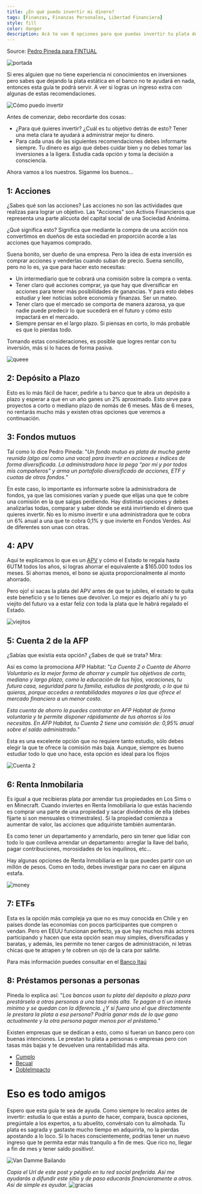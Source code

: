 ```yaml
---
title: ¿En qué puedo invertir mi dinero?
tags: [Finanzas, Finanzas Personales, Libertad Financiera]
style: fill
color: danger
description: Acá te van 8 opciones para que puedas invertir tu plata de forma segura
---
```


Source: [Pedro Pineda para FINTUAL](https://edu.fintual.cl/en-qu%C3%A9-invertir-mi-plata-c4be6a63a881/)

![portada](https://imgur.com/RZmAbPm.jpg)

Si eres alguien que no tiene experiencia ni conocimientos en inversiones pero sabes que dejando la plata estática en el banco no te ayudará en nada, entonces esta guía te podrá servir. A ver si logras un ingreso extra con algunas de estas recomendaciones.

![Cómo puedo invertir](https://media.giphy.com/media/3ohjV1wV5q38uFVjG0/giphy.gif)

Antes de comenzar, debo recordarte dos cosas:

- ¿Para qué quieres invertir? ¿Cuál es tu objetivo detrás de esto? Tener una meta clara te ayudará a administrar mejor tu dinero.
- Para cada unas de las siguientes recomendaciones debes informarte siempre. Tu dinero es algo que debes cuidar bien y no debes tomar las inversiones a la ligera. Estudia cada opción y toma la decisión a consciencia.

Ahora vamos a los nuestros. Síganme los buenos...

## 1: Acciones

¿Sabes qué son las acciones? Las acciones no son las actividades que realizas para lograr un objetivo. Las "Acciones" son Activos Financieros que representa una parte alícuota del capital social de una Sociedad Anónima.

¿Qué significa esto? Significa que mediante la compra de una acción nos convertimos en dueños de esta sociedad en proporción acorde a las acciones que hayamos comprado.

Suena bonito, ser dueño de una empresa. Pero la idea de esta inversión es comprar acciones y venderlas cuando suban de precio.
Suena sencillo, pero no lo es, ya que para hacer esto necesitas:

- Un intermediario que te cobrará una comisión sobre la compra o venta.
- Tener claro qué acciones comprar, ya que hay que diversificar en acciones para tener más posibilidades de ganancias. Y para esto debes estudiar y leer noticias sobre economía y finanzas. Ser un mateo.
- Tener claro que el mercado se comporta de manera azarosa, ya que nadie puede predecir lo que sucederá en el futuro y cómo esto impactará en el mercado.
- Siempre pensar en el largo plazo. Si piensas en corto, lo más probable es que lo pierdas todo.

Tomando estas consideraciones, es posible que logres rentar con tu inversión, más si lo haces de forma pasiva.

![queee](https://insdrcdn.com/media/attachments/b/69/114b0369b.gif)


## 2: Depósito a Plazo

Esto es lo más fácil de hacer, pedirle a tu banco que te abra un depósito a plazo y esperar a que en un año ganes un 2% aproximado. Esto sirve para proyectos a corto o mediano plazo de nomás de 6 meses. Más de 6 meses, no rentarás mucho más y existen otras opciones que veremos a continuación.


## 3: Fondos mutuos

Tal como lo dice Pedro Pineda: "*Un fondo mutuo es plata de mucha gente reunida (algo así como una vaca) para invertir en acciones e índices de forma diversificada. La administradora hace la pega “por mí y por todos mis compañeros” y arma un portafolio diversificado de acciones, ETF y cuotas de otros fondos.*"

En este caso, lo importante es informarte sobre la administradora de fondos, ya que las comisiones varían y puede que elijas una que te cobre una comisión en la que salgas perdiendo. Hay distintas opciones y debes analizarlas todas, comparar y saber dónde se está invirtiendo el dinero que quieres invertir. No es lo mismo invertir e una administradora que te cobra un 6% anual a una que te cobra 0,1% y que invierte en Fondos Verdes. Así de diferentes son unas con otras.


## 4: APV

Aquí te explicamos lo que es un [APV](https://www.tiocripto.com/blog/que-es-una-APV) y cómo el Estado te regala hasta 6UTM todos los años, si logras ahorrar el equivalente a $165.000 todos los meses. Si ahorras menos, el bono se ajusta proporcionalmente al monto ahorrado.

Pero ojo! si sacas la plata del APV antes de que te jubiles, el estado te quita este beneficio y se lo tienes que devolver. Lo mejor es dejarlo ahí y tu yo viejito del futuro va a estar feliz con toda la plata que le habrá regalado el Estado.

![viejitos](https://media1.tenor.com/images/51e9ab98bf024d65779e17d6819432eb/tenor.gif?itemid=9315430)

## 5: Cuenta 2 de la AFP

¿Sabías que existía esta opción? ¿Sabes de qué se trata? Mira:

Así es como la promociona AFP Habitat: "*La Cuenta 2 o Cuenta de Ahorro Voluntario es la mejor forma de ahorrar y cumplir tus objetivos de corto, mediano y largo plazo, como la educación de tus hijos, vacaciones, tu futura casa, seguridad para tu familia, estudios de postgrado, o lo que tú quieras, porque accedes a rentabilidades mayores a las que ofrece el mercado financiero a un menor costo.*

*Esta cuenta de ahorro la puedes contratar en AFP Habitat de forma voluntaria y te permite disponer rápidamente de tus ahorros si los necesitas. En AFP Habitat, tu Cuenta 2 tiene una comisión de: 0,95% anual sobre el saldo administrado.*"

Esta es una excelente opción que no requiere tanto estudio, sólo debes elegir la que te ofrece la comisión más baja. Aunque, siempre es bueno estudiar todo lo que uno hace, esta opción es ideal para los flojos

![Cuenta 2](https://arc-anglerfish-arc2-prod-copesa.s3.amazonaws.com/public/OI7WIZAY6NDH7AQHHZ2NLXTCX4.jpg)

## 6: Renta Inmobilaria

Es igual a que recibieras plata por arrendar tus propiedades en Los Sims o en Minecraft. Cuando inviertes en Renta Inmobiliaria lo que estás haciendo es comprar una parte de una propiedad y sacar dividendos de ella (debes fijarte si son mensuales o trimestrales). Si la propiedad comienza a aumentar de valor, las acciones que adquiriste también aumentarán.

Es como tener un departamento y arrendarlo, pero sin tener que lidiar con todo lo que conlleva arrendar un departamento: arreglar la llave del baño, pagar contribuciones, morosidades de los inquilinos, etc...

Hay algunas opciones de Renta Inmobiliaria en la que puedes partir con un millón de pesos. Como en todo, debes investigar para no caer en alguna estafa.

![money](https://fazewp-fazemediainc.netdna-ssl.com/cms/wp-content/uploads/2015/06/counting-money-gif-3.gif)

## 7: ETFs

Esta es la opción más compleja ya que no es muy conocida en Chile y en países donde las economías con pocos participantes que compren o vendan. Pero en EEUU funcionan perfecto, ya que hay muchos más actores participando y hacen que esta opción sean muy simples, diversificadas y baratas, y además, les permite no tener cargos de administración, ni letras chicas que te atrapen y te cobren un ojo de la cara por salirte.

Para más información puedes consultar en el [Banco Itaú](https://banco.itau.cl/wps/portal/BICPublico/productos/parausted/inversiones-cb/fondos-mutuos/06_fondos%20de%20indice/05_fondos_de_indice/!ut/p/z1/tVRBk5owGP0r2wNHTCAJQm-O69g6KnV33NVcGBICpoWEhajrv28Ye9lWpR2nOTDkzfe-j5f3AqBgA6hKD7JIjdQqLe1-S4OExEsUxS_RCn5bjOEIPc4f13DpwxiB148FcRxG8OtsPJ-uVks0ecaA3uCHw9_5fxbQO-ZPp_5d_NWc_B0fXlkj2Md_ARRQrkxtdmAr2oRrZYQyLZPcgfaR1HtWdu9SHUTTWldE68Bcq0y3SbU3e223MEjOyEMmHqTKJBcWJL_AJBPJGexm1VxmYBvhwE8xZC7GGXIx4chNvYC43MsjMkQeDFDe4439eHpb-ms3r-d0-3rc7DAN-wq6APRFcGtlDq8WYJvRgxRHsFa6qeyVeP7HU_wCwawvBfaaye9vb3Rks9AF4N2AzX8Pgx3qN4vxorByUrNzpco12FygW_AC3YoqSs3OP4mRYii0jRqRi0Y0g31j4Z0xdfvZgQ48Ho-DQuuiFAOuKwdeoux0a1V_rOzxJvaue-ORwM9wKNwhI9YghJkbeX7m-pwTxiPCPWv9rC8bdxgD6mrdrSpEJ_fH0yRfTBCm7PQenlB5qMYsPB0__QQwAmxm/dz/d5/L2dBISEvZ0FBIS9nQSEh/)

## 8: Préstamos personas a personas

Pineda lo explica así: "*Los bancos usan tu plata del depósito a plazo para prestársela a otras personas a una tasa más alta. Te pagan a ti un interés mínimo y se quedan con la diferencia. ¿Y si fuera uno el que directamente le prestara la plata a esa persona? Podría ganar más de lo que gano actualmente y la otra persona pagar menos por el préstamo.*"

Existen empresas que se dedican a esto, como si fueran un banco pero con buenas intenciones. Le prestan tu plata a personas o empresas pero con tasas más bajas y te devuelven una rentabilidad más alta.

- [Cumplo](https://www.cumplo.cl/que-es-cumplo)
- [Becual](https://www.becual.com/)
- [DobleImpacto](https://www.dobleimpacto.cl/)


# Eso es todo amigos

Espero que esta guía te sea de ayuda. Como siempre lo recalco antes de invertir: estudia lo que estás a punto de hacer, compara, busca opciones, pregúntale a los expertos, a tu abuelito, convérsalo con tu almohada. Tu plata es sagrada y gastaste mucho tiempo en adquirirla, no la pierdas apostando a lo loco. Si lo haces conscientemente, podrías tener un nuevo ingreso que te permita estar más tranquilo a fin de mes. Que rico no, llegar a fin de mes y tener saldo positivo!.

![Van Damme Bailando](https://i.pinimg.com/originals/1e/66/42/1e66428dfe49b500df8567a9341724dd.gif)

*Copia el Url de este post y pégalo en tu red social preferida. Así me ayudarás a difundir este sitio y de paso educarás financieramente a otros. Así de simple es ayudar.*
![gracias](https://media2.giphy.com/media/fxI1G5PNC5esyNlIUs/giphy.gif)
